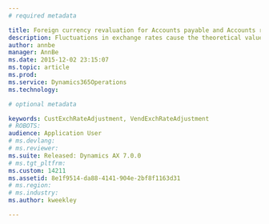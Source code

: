 ```yaml
---
# required metadata

title: Foreign currency revaluation for Accounts payable and Accounts receivable | Microsoft Docs
description: Fluctuations in exchange rates cause the theoretical value (book value) of open transactions in foreign currencies to vary over time. This article provides information about the foreign currency revaluation process that you run to update the value of open transactions in Accounts payable and Accounts receivable. 
author: annbe
manager: AnnBe
ms.date: 2015-12-02 23:15:07
ms.topic: article
ms.prod: 
ms.service: Dynamics365Operations
ms.technology: 

# optional metadata

keywords: CustExchRateAdjustment, VendExchRateAdjustment
# ROBOTS: 
audience: Application User
# ms.devlang: 
# ms.reviewer: 
ms.suite: Released: Dynamics AX 7.0.0
# ms.tgt_pltfrm: 
ms.custom: 14211
ms.assetid: 8e1f9514-da88-4141-904e-2bf8f1163d31
# ms.region: 
# ms.industry: 
ms.author: kweekley

---
```



